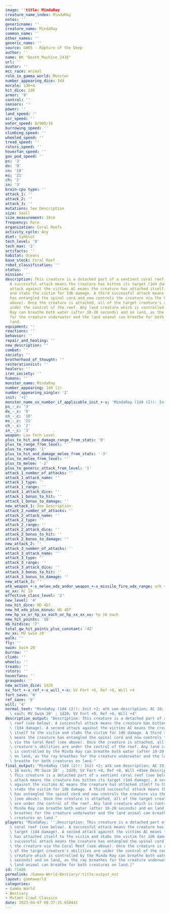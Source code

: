 ```yaml
---
image: ''title: MindaRay
creature_name_index: MindaRay
notes: ''
genericname: ''
creature_name: MindaRay
common_name: ''
other_names: ''
generic_name: ''
source: GW05 - Rapture of the Deep
author: ''
name: BK "Death_Machine_2416"
url: ''
avatar: ''
mcc_race: Animal
role_in_gamma_world: Monster
number_appearing_dice: 1d4
morale: 1d8+4
hit_dice: 2d6
armor: '9'
control: ''
sensors: ''
power: ''
land_speed: ''
air_speed: ''
water_speed: 8/900/16
burrowing_speed: ''
climbing_speed: ''
wheeled_speed: ''
tread_speed: ''
rotors_speed: ''
hoverfan_speed: ''
gav_pod_speed: ''
ps: '3'
dx: '9'
cn: '10'
ms: '21'
ch: '2'
in: '3'
brain-cpu type: ''
attack_1: ''
attack_2: ''
attack_3: ''
mutations: See Description
size: Small
size_measurement: 10cm
frequency: Rare
organization: Coral Reefs
activity_cycle: Any
diet: Symbiot
tech_level: '0'
tech_max: '2'
artifacts: ''
habitat: Oceans
base_stock: Coral Reef
robot_classification: ''
status: ''
mission: ''
description: This creature is a detached part of a sentient coral reef (see below).
  A successful attack means the creature has bitten its target (1d4 damage). A second
  attack against the victims AC means the creature has attached itself to the victim
  and stabs the victim for 1d6 damage. A third successful attack means the creature
  has entangled the spinal cord and now controls the creature via the Coral Reef (see
  above). Once the creature is attached, all of the target creature's abilities are
  under the control of the reef. Any land creature which is controlled by the Minda
  Ray can breathe both water (after 10-20 seconds) and on land, as the ray breathes
  for the creature underwater and the land animal can breathe for both creatures on
  land.
equipment: ''
reactions: ''
behavior: ''
repair_and_healing: ''
new_description: ''
combat: ''
society: ''
brotherhood_of_thought: ''
restorationsist: ''
healers: ''
iron_society: ''
humans: ''
monster_name: MindaRay
number_appearing: 1d4 (2)
number_appearing_single: '2'
init: '+2'
monster_name_xx_number_if_applicable_init_+-x: 'MindaRay (1d4 (2)): Init +2'
ps_-_c: '3'
dx_-_c: '9'
cn_-_c: '10'
ms_-_c: '21'
ch_-_c: '2'
in_-_c: '3'
weapon: Low Tech Level
plus_to_hit_and_damage_range_from_stats: '0'
plus_to_range_from_level: ''
plus_to_range: '1'
plus_to_hit_and_damage_melee_from_stats: '-3'
plus_to_melee_from_level: ''
plus_to_melee: '-2'
plus_to_generic_attack_from_level: '1'
attack_1_number_of_attacks: ''
attack_1_attack_name: ''
attack_1_type: ''
attack_1_range: ''
attack_1_attack_dice: ''
attack_1_bonus_to_hit: ''
attack_1_bonus_to_damage: ''
new_attack_1: See Description
attack_2_number_of_attacks: ''
attack_2_attack_name: ''
attack_2_type: ''
attack_2_range: ''
attack_2_attack_dice: ''
attack_2_bonus_to_hit: ''
attack_2_bonus_to_damage: ''
new_attack_2: ''
attack_3_number_of_attacks: ''
attack_3_attack_name: ''
attack_3_type: ''
attack_3_range: ''
attack_3_attack_dice: ''
attack_3_bonus_to_hit: ''
attack_3_bonus_to_damage: ''
new_attack_3: ''
atk_weapon_+-x_melee_xdx_andor_weapon_+-x_missile_fire_xdx_range: atk see description
ac_xx: AC 19
effective_class_level: '2'
new_level: '4'
new_hit_dice: HD 4D7
new_hd_xdx_plus_minus: HD 4D7
new_hp_xx_or_hp_xx_each_or_hp_xx_xx_xx: hp 16 each
new_hit_points: '16'
d6_hitdice: '7'
total_gw_hit_points_plus_constant: '42'
mv_xx: MV Swim 20'
walk: ''
fly: ''
swim: Swim 20'
burrow: ''
climb: ''
wheels: ''
treads: ''
rotors: ''
hoverfans: ''
gravpods: ''
new_action_dice: 1d20
sv_fort_+-x_ref_+-x_will_+-x: SV Fort +0, Ref +0, Will +4
fort_save: '0'
ref_save: '0'
will: '4'
normal_text: "MindaRay (1d4 (2)): Init +2; atk see description; AC 19; HD 4D7 hp 16\
  \ each; MV Swim 20' ; 1d20; SV Fort +0, Ref +0, Will +4"
description_output: "Description: This creature is a detached part of a sentient coral\
  \ reef (see below). A successful attack means the creature has bitten its target\
  \ (1d4 damage). A second attack against the victims AC means the creature has attached\
  \ itself to the victim and stabs the victim for 1d6 damage. A third successful attack\
  \ means the creature has entangled the spinal cord and now controls the creature\
  \ via the Coral Reef (see above). Once the creature is attached, all of the target\
  \ creature's abilities are under the control of the reef. Any land creature which\
  \ is controlled by the Minda Ray can breathe both water (after 10-20 seconds) and\
  \ on land, as the ray breathes for the creature underwater and the land animal can\
  \ breathe for both creatures on land."
final_output: "MindaRay (1d4 (2)): Init +2; atk see description; AC 19; HD 4D7 hp\
  \ 16 each; MV Swim 20' ; 1d20; SV Fort +0, Ref +0, Will +4See DescriptionDescription:\
  \ This creature is a detached part of a sentient coral reef (see below). A successful\
  \ attack means the creature has bitten its target (1d4 damage). A second attack\
  \ against the victims AC means the creature has attached itself to the victim and\
  \ stabs the victim for 1d6 damage. A third successful attack means the creature\
  \ has entangled the spinal cord and now controls the creature via the Coral Reef\
  \ (see above). Once the creature is attached, all of the target creature's abilities\
  \ are under the control of the reef. Any land creature which is controlled by the\
  \ Minda Ray can breathe both water (after 10-20 seconds) and on land, as the ray\
  \ breathes for the creature underwater and the land animal can breathe for both\
  \ creatures on land."
players: "MindaRay; '';Description: This creature is a detached part of a sentient\
  \ coral reef (see below). A successful attack means the creature has bitten its\
  \ target (1d4 damage). A second attack against the victims AC means the creature\
  \ has attached itself to the victim and stabs the victim for 1d6 damage. A third\
  \ successful attack means the creature has entangled the spinal cord and now controls\
  \ the creature via the Coral Reef (see above). Once the creature is attached, all\
  \ of the target creature's abilities are under the control of the reef. Any land\
  \ creature which is controlled by the Minda Ray can breathe both water (after 10-20\
  \ seconds) and on land, as the ray breathes for the creature underwater and the\
  \ land animal can breathe for both creatures on land.|"
id: 71406
permalink: /Gamma-World-Bestiary/:title:output_ext
layout: gammaworld
categories:
- Gamma World
- Bestiary
- Mutant Crawl Classics
date: 2023-04-07 08:37:35.650441
---
```

